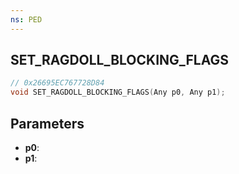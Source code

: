 ```yaml
---
ns: PED
---
```

## SET_RAGDOLL_BLOCKING_FLAGS

```c
// 0x26695EC767728D84
void SET_RAGDOLL_BLOCKING_FLAGS(Any p0, Any p1);
```

## Parameters
* **p0**:
* **p1**:
